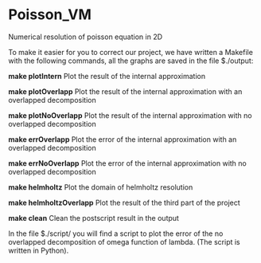 # Poisson_VM
Numerical resolution of poisson equation in 2D

To make it easier for you to correct our project, we have written a Makefile with the following commands, all the graphs are saved in the file $./output:

**make plotIntern** Plot the result of the internal approximation 

**make plotOverlapp** Plot the result of the internal approximation with an overlapped decomposition 

**make plotNoOverlapp** Plot the result of the internal approximation with no overlapped decomposition

**make errOverlapp** Plot the error of the internal approximation with an overlapped decomposition 

**make errNoOverlapp** Plot the error of the internal approximation with no overlapped decomposition 

**make helmholtz** Plot the domain of helmholtz resolution

**make helmholtzOverlapp** Plot the result of the third part of the project

**make clean** Clean the postscript result in the output

In the file $./script/ you will find a script to plot the error of the no overlapped decomposition of omega function of lambda. (The script is written in Python).
